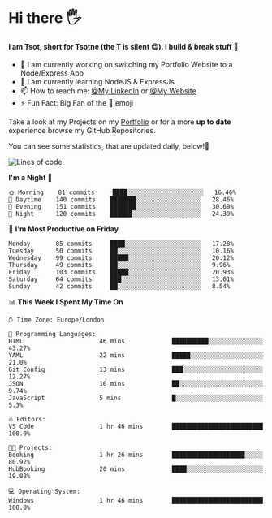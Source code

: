 # Hi there :raised_hand_with_fingers_splayed:
#### I am Tsot, short for Tsotne (the T is silent :wink:). I build & break stuff :space_invader:
- :telescope: I am currently working on switching my Portfolio Website to a Node/Express App
- :seedling: I am currently learning NodeJS & ExpressJs
- :mailbox: How to reach me: [@My LinkedIn](https://www.linkedin.com/in/tsotne-gvadzabia/) or [@My Website](https://tsotnegvadzabia.me/contact)
- :zap: Fun Fact: Big Fan of the :space_invader: emoji

Take a look at my Projects on my [Portfolio](https://tsotnegvadzabia.me/) or for a more **up to date** experience browse my GitHub Repositories.

You can see some statistics, that are updated daily, below!:space_invader:
<!--START_SECTION:waka-->
![Lines of code](https://img.shields.io/badge/From%20Hello%20World%20I%27ve%20Written-1.3%20million%20lines%20of%20code-blue)

**I'm a Night 🦉** 

```text
🌞 Morning    81 commits     ████░░░░░░░░░░░░░░░░░░░░░   16.46% 
🌆 Daytime    140 commits    ███████░░░░░░░░░░░░░░░░░░   28.46% 
🌃 Evening    151 commits    ███████░░░░░░░░░░░░░░░░░░   30.69% 
🌙 Night      120 commits    ██████░░░░░░░░░░░░░░░░░░░   24.39%

```
📅 **I'm Most Productive on Friday** 

```text
Monday       85 commits     ████░░░░░░░░░░░░░░░░░░░░░   17.28% 
Tuesday      50 commits     ██░░░░░░░░░░░░░░░░░░░░░░░   10.16% 
Wednesday    99 commits     █████░░░░░░░░░░░░░░░░░░░░   20.12% 
Thursday     49 commits     ██░░░░░░░░░░░░░░░░░░░░░░░   9.96% 
Friday       103 commits    █████░░░░░░░░░░░░░░░░░░░░   20.93% 
Saturday     64 commits     ███░░░░░░░░░░░░░░░░░░░░░░   13.01% 
Sunday       42 commits     ██░░░░░░░░░░░░░░░░░░░░░░░   8.54%

```


📊 **This Week I Spent My Time On** 

```text
⌚︎ Time Zone: Europe/London

💬 Programming Languages: 
HTML                     46 mins             ██████████░░░░░░░░░░░░░░░   43.27% 
YAML                     22 mins             █████░░░░░░░░░░░░░░░░░░░░   21.0% 
Git Config               13 mins             ███░░░░░░░░░░░░░░░░░░░░░░   12.27% 
JSON                     10 mins             ██░░░░░░░░░░░░░░░░░░░░░░░   9.74% 
JavaScript               5 mins              █░░░░░░░░░░░░░░░░░░░░░░░░   5.3%

🔥 Editors: 
VS Code                  1 hr 46 mins        █████████████████████████   100.0%

🐱‍💻 Projects: 
Booking                  1 hr 26 mins        ████████████████████░░░░░   80.92% 
HubBooking               20 mins             ████░░░░░░░░░░░░░░░░░░░░░   19.08%

💻 Operating System: 
Windows                  1 hr 46 mins        █████████████████████████   100.0%

```


<!--END_SECTION:waka-->
